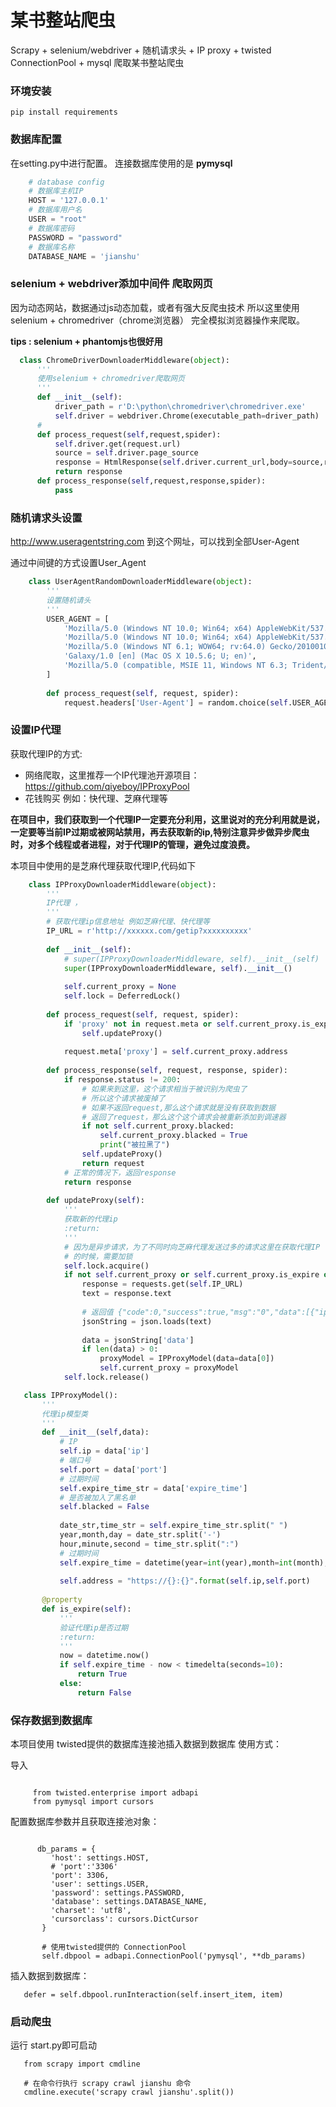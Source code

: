 # 某书整站爬虫
Scrapy + selenium/webdriver + 随机请求头 + IP proxy + twisted ConnectionPool + mysql 爬取某书整站爬虫 

### 环境安装
```vim
pip install requirements
```
### 数据库配置
在setting.py中进行配置。
连接数据库使用的是 **pymysql**

```python
    # database config
    # 数据库主机IP
    HOST = '127.0.0.1'
    # 数据库用户名
    USER = "root"
    # 数据库密码
    PASSWORD = "password"
    # 数据库名称
    DATABASE_NAME = 'jianshu'
```
### selenium + webdriver添加中间件 爬取网页
因为动态网站，数据通过js动态加载，或者有强大反爬虫技术
所以这里使用selenium + chromedriver（chrome浏览器） 完全模拟浏览器操作来爬取。

**tips : selenium + phantomjs也很好用**
```python
  class ChromeDriverDownloaderMiddleware(object):
      '''
      使用selenium + chromedriver爬取网页
      '''
      def __init__(self):
          driver_path = r'D:\python\chromedriver\chromedriver.exe'
          self.driver = webdriver.Chrome(executable_path=driver_path)
      #
      def process_request(self,request,spider):
          self.driver.get(request.url)
          source = self.driver.page_source
          response = HtmlResponse(self.driver.current_url,body=source,request=request)
          return response
      def process_response(self,request,response,spider):
          pass
```


### 随机请求头设置
 http://www.useragentstring.com
 到这个网址，可以找到全部User-Agent
 
 通过中间键的方式设置User_Agent
 
 ```python
     class UserAgentRandomDownloaderMiddleware(object):
         '''
         设置随机请头
         '''
         USER_AGENT = [
             'Mozilla/5.0 (Windows NT 10.0; Win64; x64) AppleWebKit/537.36 (KHTML, like Gecko) Chrome/70.0.3538.77 Safari/537.36',
             'Mozilla/5.0 (Windows NT 10.0; Win64; x64) AppleWebKit/537.36 (KHTML like Gecko) Chrome/51.0.2704.79 Safari/537.36 Edge/14.14931',
             'Mozilla/5.0 (Windows NT 6.1; WOW64; rv:64.0) Gecko/20100101 Firefox/64.0',
             'Galaxy/1.0 [en] (Mac OS X 10.5.6; U; en)',
             'Mozilla/5.0 (compatible, MSIE 11, Windows NT 6.3; Trident/7.0; rv:11.0) like Gecko'
         ]
     
         def process_request(self, request, spider):
             request.headers['User-Agent'] = random.choice(self.USER_AGENT)
 ```
 ### 设置IP代理
 获取代理IP的方式:
    
   - 网络爬取，这里推荐一个IP代理池开源项目：
   https://github.com/qiyeboy/IPProxyPool
   - 花钱购买 例如：快代理、芝麻代理等
 
**在项目中，我们获取到一个代理IP一定要充分利用，这里说对的充分利用就是说，一定要等当前IP过期或被网站禁用，再去获取新的ip,特别注意异步做异步爬虫时，对多个线程或者进程，对于代理IP的管理，避免过度浪费。**

本项目中使用的是芝麻代理获取代理IP,代码如下
 ```python
     class IPProxyDownloaderMiddleware(object):
         '''
         IP代理 ，
         '''
         # 获取代理ip信息地址 例如芝麻代理、快代理等
         IP_URL = r'http://xxxxxx.com/getip?xxxxxxxxxx'
     
         def __init__(self):
             # super(IPProxyDownloaderMiddleware, self).__init__(self)
             super(IPProxyDownloaderMiddleware, self).__init__()
     
             self.current_proxy = None
             self.lock = DeferredLock()
     
         def process_request(self, request, spider):
             if 'proxy' not in request.meta or self.current_proxy.is_expire:
                 self.updateProxy()
     
             request.meta['proxy'] = self.current_proxy.address
     
         def process_response(self, request, response, spider):
             if response.status != 200:
                 # 如果来到这里，这个请求相当于被识别为爬虫了
                 # 所以这个请求被废掉了
                 # 如果不返回request,那么这个请求就是没有获取到数据
                 # 返回了request，那么这个这个请求会被重新添加到调速器
                 if not self.current_proxy.blacked:
                     self.current_proxy.blacked = True
                     print("被拉黑了")
                 self.updateProxy()
                 return request
             # 正常的情况下，返回response
             return response
     
         def updateProxy(self):
             '''
             获取新的代理ip
             :return:
             '''
             # 因为是异步请求，为了不同时向芝麻代理发送过多的请求这里在获取代理IP
             # 的时候，需要加锁
             self.lock.acquire()
             if not self.current_proxy or self.current_proxy.is_expire or self.current_proxy.blacked:
                 response = requests.get(self.IP_URL)
                 text = response.text
     
                 # 返回值 {"code":0,"success":true,"msg":"0","data":[{"ip":"49.70.152.188","port":4207,"expire_time":"2019-05-28 18:53:15"}]}
                 jsonString = json.loads(text)
     
                 data = jsonString['data']
                 if len(data) > 0:
                     proxyModel = IPProxyModel(data=data[0])
                     self.current_proxy = proxyModel
             self.lock.release()
 ```
 
  ```python
     class IPProxyModel():
         '''
         代理ip模型类
         '''
         def __init__(self,data):
             # IP
             self.ip = data['ip']
             # 端口号
             self.port = data['port']
             # 过期时间
             self.expire_time_str = data['expire_time']
             # 是否被加入了黑名单
             self.blacked = False
     
             date_str,time_str = self.expire_time_str.split(" ")
             year,month,day = date_str.split('-')
             hour,minute,second = time_str.split(":")
             # 过期时间
             self.expire_time = datetime(year=int(year),month=int(month),day=int(day),hour=int(hour),minute=int(minute),second=int(second))
     
             self.address = "https://{}:{}".format(self.ip,self.port)
     
         @property
         def is_expire(self):
             '''
             验证代理ip是否过期
             :return:
             '''
             now = datetime.now()
             if self.expire_time - now < timedelta(seconds=10):
                 return True
             else:
                 return False
  ```
  
  ### 保存数据到数据库
  本项目使用 twisted提供的数据库连接池插入数据到数据库
  使用方式：
  
  导入
```pyhton
    
     from twisted.enterprise import adbapi
     from pymysql import cursors
   ```
  配置数据库参数并且获取连接池对象：
  
  ```pyhton
      
        db_params = {
           'host': settings.HOST,
           # 'port':'3306'
           'port': 3306,
           'user': settings.USER,
           'password': settings.PASSWORD,
           'database': settings.DATABASE_NAME,
           'charset': 'utf8',
           'cursorclass': cursors.DictCursor
         }
         
         # 使用twisted提供的 ConnectionPool
         self.dbpool = adbapi.ConnectionPool('pymysql', **db_params)
   ```
   
   插入数据到数据库：
   
 ```pyhton
    defer = self.dbpool.runInteraction(self.insert_item, item)
  ```
  
  ### 启动爬虫
  运行 start.py即可启动
  
   ```pyhton
      from scrapy import cmdline
      
      # 在命令行执行 scrapy crawl jianshu 命令
      cmdline.execute('scrapy crawl jianshu'.split())
   ```
